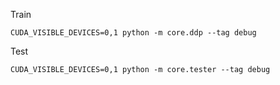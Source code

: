 Train
```
CUDA_VISIBLE_DEVICES=0,1 python -m core.ddp --tag debug
```

Test
```
CUDA_VISIBLE_DEVICES=0,1 python -m core.tester --tag debug
```